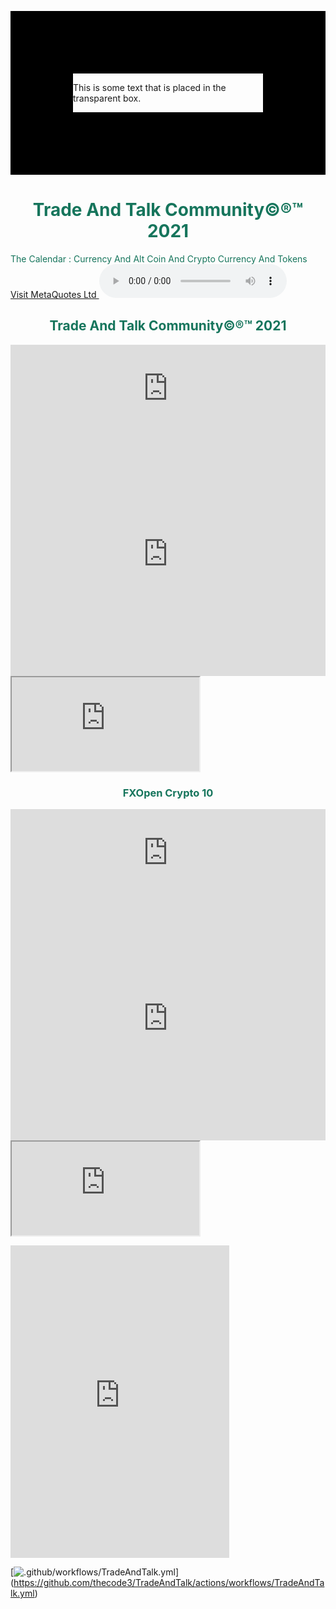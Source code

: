 <html>
	<head>
		<style>
div.background {
  background: url(https://github.com/thecode3/TradeAndTalk/blob/main/TradeAndTalk%20Photos/TradeAndTalk%20Main.jpg?raw=true) repeat;
  border: 100px solid black;
}

div.transbox {
  margin: 30px;
  background-color: #ffffff;
  border: 1px solid black;
  opacity: 0.6;
}

div.transbox p {
  margin: 5%;
  font-weight: bold;
  color: #000000;
}
</style>
</head>
<body>
	<div class="background">
		<div class="transbox">
			<p>This is some text that is placed in the transparent box.</p>
		</div>
	</div>
</body>
</html>
<body>
	<h1 style="color:16755C;text-align:center;">Trade And Talk Community©®™ 2021</h1>
	<p style="color:16755C;">The Calendar :
Currency And Alt Coin And Crypto Currency And Tokens
	<html>
	<a href="https://www.mql5.com/en/users/osamaahmed/">Visit MetaQuotes Ltd </a>
	<audio controls autoplay>
	<source src="./src/blue1.mp3" type="audio/mp3" />
	<source src="/src/blue2.mp3" type="audio/mp3" />
	</audio>
		<p>
			<body>
				<h2 style="color:16755C;text-align:center;">Trade And Talk Community©®™ 2021</h2>
				<p style="color:16755C;">
					<iframe frameborder="0" width="100%" height="140" src="https://www.mql5.com/en/signals/widget/signal/57tg?t=16755C"></iframe>
					<iframe frameborder="0" width="100%" height="390" src="https://www.mql5.com/en/signals/widget/top/57u4?c=5&t=16755C"></iframe>
					<iframe src="https://www.mql5.com/en/signals/widget/showcase/57u6"></iframe>
				<p>
					<body>
						<h3 style="color:16755C;text-align:center;">FXOpen Crypto 10</h3>
						<p style="color:16755C;">
							<iframe frameborder="0" width="100%" height="140" src="https://www.mql5.com/en/signals/widget/signal/57tw?t=16755C"></iframe>
							<iframe frameborder="0" width="100%" height="390" src="https://www.mql5.com/en/signals/widget/top/57tz?c=5&t=16755C"></iframe>
							<iframe src="https://www.mql5.com/en/signals/widget/showcase/57u7"></iframe>
						<p>
							<iframe src="https://discord.com/widget?id=816235280817717259&theme=dark" width="350" height="500" allowtransparency="true" frameborder="0" sandbox="allow-popups allow-popups-to-escape-sandbox allow-same-origin allow-scripts"></iframe><p>
						<p>

[![.github/workflows/TradeAndTalk.yml](https://github.com/thecode3/TradeAndTalk/actions/workflows/TradeAndTalk.yml/badge.svg)]      (https://github.com/thecode3/TradeAndTalk/actions/workflows/TradeAndTalk.yml)
	
